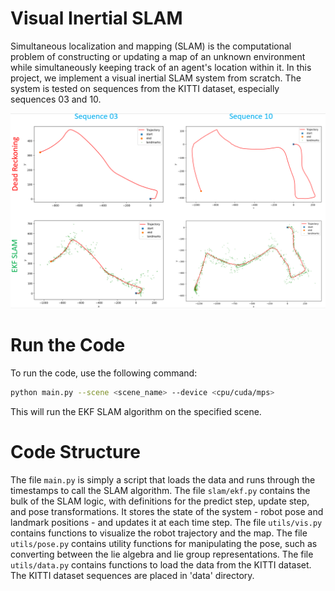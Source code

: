 # Visual Inertial SLAM

Simultaneous localization and mapping (SLAM) is the computational problem of constructing or updating a map of an unknown environment while simultaneously keeping track of an agent's location within it. In this project, we implement a visual inertial SLAM system from scratch. The system is tested on sequences from the KITTI dataset, especially sequences 03 and 10.

<!-- Load the final results -->
![Dead Reckoning & EKF SLAM results](./assets/results.png)

# Run the Code

To run the code, use the following command:

```bash
python main.py --scene <scene_name> --device <cpu/cuda/mps>
```

This will run the EKF SLAM algorithm on the specified scene.

# Code Structure

The file `main.py` is simply a script that loads the data and runs through the timestamps to call the SLAM algorithm. The file `slam/ekf.py` contains the bulk of the SLAM logic, with definitions for the predict step, update step, and pose transformations. It stores the state of the system - robot pose and landmark positions - and updates it at each time step. The file `utils/vis.py` contains functions to visualize the robot trajectory and the map. The file `utils/pose.py` contains utility functions for manipulating the pose, such as converting between the lie algebra and lie group representations. The file `utils/data.py` contains functions to load the data from the KITTI dataset. The KITTI dataset sequences are placed in 'data' directory.